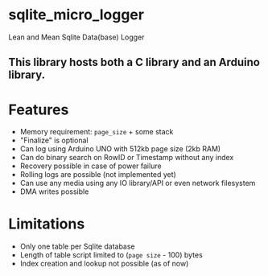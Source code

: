 # sqlite_micro_logger

Lean and Mean Sqlite Data(base) Logger

## This library hosts both a C library and an Arduino library.

# Features

- Memory requirement: `page_size` + some stack
- "Finalize" is optional 
- Can log using Arduino UNO with 512kb page size (2kb RAM)
- Can do binary search on RowID or Timestamp without any index
- Recovery possible in case of power failure
- Rolling logs are possible (not implemented yet)
- Can use any media using any IO library/API or even network filesystem
- DMA writes possible

# Limitations

- Only one table per Sqlite database
- Length of table script limited to (`page size` - 100) bytes
- Index creation and lookup not possible (as of now)

